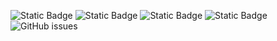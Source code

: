 ![Static Badge](https://img.shields.io/badge/blacklists-60-000000) ![Static Badge](https://img.shields.io/badge/blacklisted-2997096-cc0000) ![Static Badge](https://img.shields.io/badge/whitelisted-2242-00CC00) ![Static Badge](https://img.shields.io/badge/streaming_blacklist-28106-000000) ![GitHub issues](https://img.shields.io/github/issues/fabriziosalmi/blacklists)

